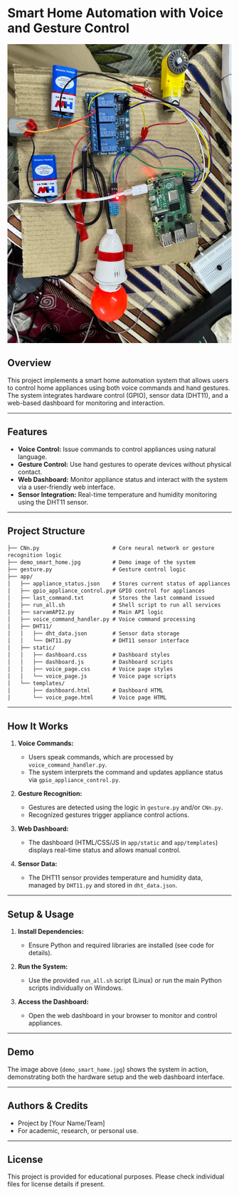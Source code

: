 # Smart Home Automation with Voice and Gesture Control

![Demo](demo_smart_home.jpg)

## Overview

This project implements a smart home automation system that allows users to control home appliances using both voice commands and hand gestures. The system integrates hardware control (GPIO), sensor data (DHT11), and a web-based dashboard for monitoring and interaction.

---

## Features

- **Voice Control:** Issue commands to control appliances using natural language.
- **Gesture Control:** Use hand gestures to operate devices without physical contact.
- **Web Dashboard:** Monitor appliance status and interact with the system via a user-friendly web interface.
- **Sensor Integration:** Real-time temperature and humidity monitoring using the DHT11 sensor.

---

## Project Structure

```
├── CNn.py                       # Core neural network or gesture recognition logic
├── demo_smart_home.jpg          # Demo image of the system
├── gesture.py                   # Gesture control logic
├── app/
│   ├── appliance_status.json    # Stores current status of appliances
│   ├── gpio_appliance_control.py# GPIO control for appliances
│   ├── last_command.txt         # Stores the last command issued
│   ├── run_all.sh               # Shell script to run all services
│   ├── sarvamAPI2.py            # Main API logic
│   ├── voice_command_handler.py # Voice command processing
│   ├── DHT11/
│   │   ├── dht_data.json        # Sensor data storage
│   │   └── DHT11.py             # DHT11 sensor interface
│   ├── static/
│   │   ├── dashboard.css        # Dashboard styles
│   │   ├── dashboard.js         # Dashboard scripts
│   │   ├── voice_page.css       # Voice page styles
│   │   └── voice_page.js        # Voice page scripts
│   └── templates/
│       ├── dashboard.html       # Dashboard HTML
│       └── voice_page.html      # Voice page HTML
```

---

## How It Works

1. **Voice Commands:**
   - Users speak commands, which are processed by `voice_command_handler.py`.
   - The system interprets the command and updates appliance status via `gpio_appliance_control.py`.

2. **Gesture Recognition:**
   - Gestures are detected using the logic in `gesture.py` and/or `CNn.py`.
   - Recognized gestures trigger appliance control actions.

3. **Web Dashboard:**
   - The dashboard (HTML/CSS/JS in `app/static` and `app/templates`) displays real-time status and allows manual control.

4. **Sensor Data:**
   - The DHT11 sensor provides temperature and humidity data, managed by `DHT11.py` and stored in `dht_data.json`.

---

## Setup & Usage

1. **Install Dependencies:**
   - Ensure Python and required libraries are installed (see code for details).

2. **Run the System:**
   - Use the provided `run_all.sh` script (Linux) or run the main Python scripts individually on Windows.

3. **Access the Dashboard:**
   - Open the web dashboard in your browser to monitor and control appliances.

---

## Demo

The image above (`demo_smart_home.jpg`) shows the system in action, demonstrating both the hardware setup and the web dashboard interface.

---

## Authors & Credits

- Project by [Your Name/Team]
- For academic, research, or personal use.

---

## License

This project is provided for educational purposes. Please check individual files for license details if present.
